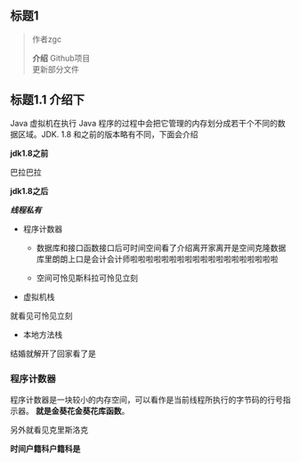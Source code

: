 

## 标题1
> 作者zgc 
>
> **介绍** Github项目<br>
更新部分文件

## 标题1.1 介绍下

Java 虚拟机在执行 Java 程序的过程中会把它管理的内存划分成若干个不同的数据区域。JDK. 1.8 和之前的版本略有不同，下面会介绍

**jdk1.8之前**

巴拉巴拉

**jdk1.8之后**

***线程私有***

- 程序计数器 

    -  数据库和接口函数接口后可时间空间看了介绍离开家离开是空间克隆数据库里朗朗上口是会计会计师啦啦啦啦啦啦啦啦啦啦啦啦啦啦啦啦啦啦啦

    - 空间可怜见斯科拉可怜见立刻

- 虚拟机栈

就看见可怜见立刻
- 本地方法栈

结婚就解开了回家看了是


### 程序计数器
程序计数器是一块较小的内存空间，可以看作是当前线程所执行的字节码的行号指示器。 **就是金葵花金葵花库函数**。

另外就看见克里斯洛克

**时间户籍科户籍科是**
